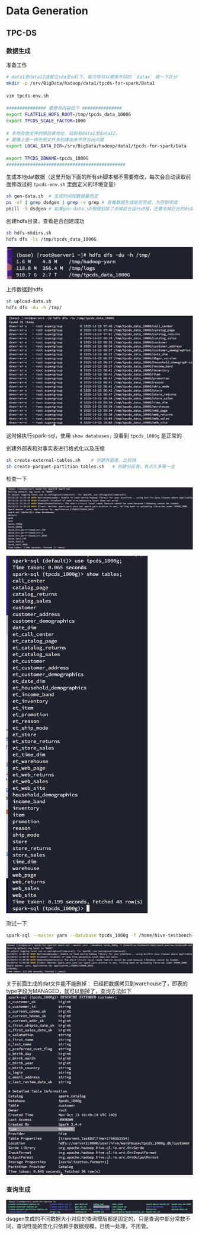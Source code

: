 # Data Generation
## TPC-DS
### 数据生成
准备工作
```bash
# data1至data12挂载在sda至sdl下，每次导可以使用不同的 `datax` 做一下区分
mkdir -p /srv/BigData/hadoop/data1/tpcds-for-spark/Data1

vim tpcds-env.sh

############### 要修改内容如下 ###############
export FLATFILE_HDFS_ROOT=/tmp/tpcds_data_1000G
export TPCDS_SCALE_FACTOR=1000

# 本地存放文件的根目录地址，目前有data1至data12。
# 要像上面一样先把文件夹创建出来不然会出问题
export LOCAL_DATA_DIR=/srv/BigData/hadoop/data1/tpcds-for-spark/Data

export TPCDS_DBNAME=tpcds_1000G
#############################################
```

⽣成本地dat数据（这里开始下面的所有sh脚本都不需要修改，每次会自动读取前面修改过的 `tpcds-env.sh` 里面定义的环境变量）
```bash
sh gen-data.sh  # 生成时间视数据量而定
ps -ef | grep dsdgen | grep -v grep # 查看数据生成是否完成，为空即完成
pkill -9 dsdgen # 如果gen-data.sh报错后除了杀掉前台运行进程，还要杀掉后台的dsdggen进程
```

创建hdfs⽬录，查看是否创建成功
```bash
sh hdfs-mkdirs.sh
hdfs dfs -ls /tmp/tpcds_data_1000G
```
![mkdir-success](imgs/mkdir-success.png)

上传数据到hdfs
```bash
sh upload-data.sh
hdfs dfs -du -h /tmp/
```
![data-upload-success](./imgs/data-upload-success.png)

这时候执行spark-sql，使用 `show databases;` 没看到 `tpcds_1000g` 是正常的

创建外部表和对事实表进行格式化以及压缩
```bash
sh create-external-tables.sh    # 创建外部表，比较快
sh create-parquet-partition-tables.sh   # 创建分区表，有点久多等一会
```

检查一下

![show-databases](imgs/show-databases.png)

![show-tables](imgs/show-tables.png)

测试一下
```bash
spark-sql --master yarn --database tpcds_1000g -f /home/hive-testbench-hdp3/spark-queries-tpcds/q48.sql
```
![test-db](imgs/test_db.png)

关于前面生成的dat文件能不能删掉：
已经把数据拷贝到warehouse了，即表的type字段为MANAGED，就可以删掉了，查询方法如下
![table-type](imgs/table-type.png)

### 查询生成
![query-gen](imgs/query-gen.png)
dsqgen生成的不同数据大小对应的查询模版都是固定的，只是查询中部分常数不同，查询性能的变化只依赖于数据规模。已统一处理，不用管。